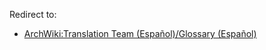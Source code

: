 Redirect to:

*   [ArchWiki:Translation Team (Español)/Glossary (Español)](/index.php/ArchWiki:Translation_Team_(Espa%C3%B1ol)/Glossary_(Espa%C3%B1ol) "ArchWiki:Translation Team (Español)/Glossary (Español)")